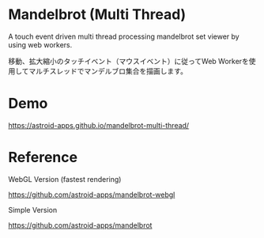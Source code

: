 # Mandelbrot (Multi Thread)
A touch event driven multi thread processing mandelbrot set viewer by using web workers.

移動、拡大縮小のタッチイベント（マウスイベント）に従ってWeb Workerを使用してマルチスレッドでマンデルブロ集合を描画します。

# Demo
https://astroid-apps.github.io/mandelbrot-multi-thread/

# Reference
WebGL Version (fastest rendering)

https://github.com/astroid-apps/mandelbrot-webgl

Simple Version

https://github.com/astroid-apps/mandelbrot
